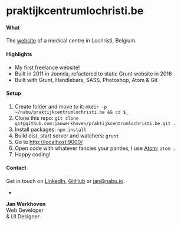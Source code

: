 # praktijkcentrumlochristi.be

#### What
The [website](http://www.praktijkcentrumlochristi.be/) of a medical centre in Lochristi, Belgium.

#### Highlights
* My first freelance website!
* Built in 2011 in Joomla, refactored to static Grunt website in 2016
* Built with Grunt, Handlebars, SASS, Photoshop, Atom & Git

#### Setup
1. Create folder and move to it: `mkdir -p ~/nabu/praktijkcentrumlochristi.be && cd $_`
2. Clone this repo: `git clone git@github.com:janwerkhoven/praktijkcentrumlochristi.be.git .`
3. Install packages: `npm install`
4. Build dist, start server and watchers: `grunt`
5. Go to [http://localhost:9000/](http://localhost:9000/)
6. Open code with whatever fancies your panties, I use [Atom](https://atom.io/): `atom .`
7. Happy coding!

#### Contact
Get in touch on [LinkedIn](https://au.linkedin.com/pub/jan-werkhoven/10/64/b30), [GitHub](https://github.com/janwerkhoven) or <a href="mailto:jan@nabu.io">jan@nabu.io</a>.

-

**Jan Werkhoven**  
Web Developer  
& UI Designer
